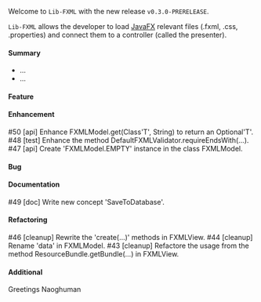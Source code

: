Welcome to `Lib-FXML` with the new release `v0.3.0-PRERELEASE`.

`Lib-FXML` allows the developer to load [JavaFX] relevant files (.fxml, .css, .properties) 
and connect them to a controller (called the presenter).



#### Summary
* ...
* ...



#### Feature



#### Enhancement
#50 [api] Enhance FXMLModel.get(Class'T', String) to return an Optional'T'.
#48 [test] Enhance the method DefaultFXMLValidator.requireEndsWith(...).
#47 [api] Create 'FXMLModel.EMPTY' instance in the class FXMLModel.



#### Bug



#### Documentation
#49 [doc] Write new concept 'SaveToDatabase'.



#### Refactoring
#46 [cleanup] Rewrite the 'create(...)' methods in FXMLView.
#44 [cleanup] Rename 'data' in FXMLModel.
#43 [cleanup] Refactore the usage from the method ResourceBundle.getBundle(...) in FXMLView.



#### Additional



Greetings
Naoghuman



[//]: # (Issues which will be integrated in this release)



[//]: # (Links)
[JavaFX]:http://docs.oracle.com/javase/8/javase-clienttechnologies.htm
